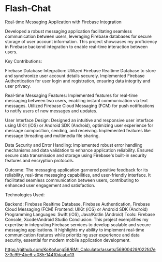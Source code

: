 # Flash-Chat

Real-time Messaging Application with Firebase Integration

Developed a robust messaging application facilitating seamless communication between users, leveraging Firebase databases for secure storage of user account information. This project showcases my proficiency in Firebase backend integration to enable real-time interaction between users.

Key Contributions:

Firebase Database Integration: Utilized Firebase Realtime Database to store and synchronize user account details securely. Implemented Firebase Authentication for user login and registration, ensuring data integrity and user privacy.

Real-time Messaging Features: Implemented features for real-time messaging between two users, enabling instant communication via text messages. Utilized Firebase Cloud Messaging (FCM) for push notifications to notify users of new messages and updates.

User Interface Design: Designed an intuitive and responsive user interface using UIKit (iOS) or Android SDK (Android), optimizing user experience for message composition, sending, and receiving. Implemented features like message threading and multimedia file sharing.

Data Security and Error Handling: Implemented robust error handling mechanisms and data validation to enhance application reliability. Ensured secure data transmission and storage using Firebase's built-in security features and encryption protocols.

Outcome:
The messaging application garnered positive feedback for its reliability, real-time messaging capabilities, and user-friendly interface. It facilitated seamless communication between users, contributing to enhanced user engagement and satisfaction.

Technologies Used:

Backend: Firebase Realtime Database, Firebase Authentication, Firebase Cloud Messaging (FCM)
Frontend: UIKit (iOS) or Android SDK (Android)
Programming Languages: Swift (iOS), Java/Kotlin (Android)
Tools: Firebase Console, Xcode/Android Studio
Conclusion:
This project exemplifies my expertise in integrating Firebase services to develop scalable and secure messaging applications. It highlights my ability to implement real-time communication features while prioritizing user experience and data security, essential for modern mobile application development.

https://github.com/KoKoAung58/BMI_Calculator/assets/56900429/022fd7e3-3c99-4be6-a085-144f0daabc13
